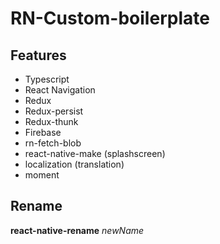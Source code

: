 # RN-Custom-boilerplate

## Features
* Typescript
* React Navigation
* Redux
* Redux-persist
* Redux-thunk
* Firebase
* rn-fetch-blob
* react-native-make (splashscreen)
* localization (translation)
* moment

## Rename 
**react-native-rename** *newName*